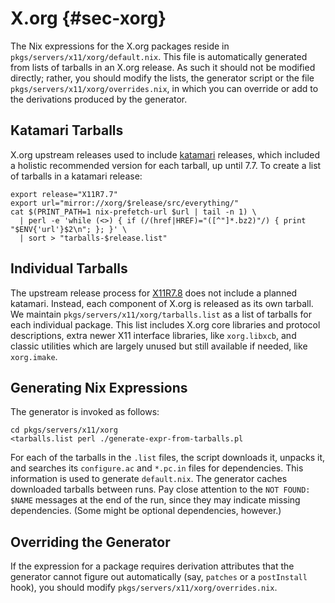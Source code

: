 # X.org {#sec-xorg}

The Nix expressions for the X.org packages reside in `pkgs/servers/x11/xorg/default.nix`. This file is automatically generated from lists of tarballs in an X.org release. As such it should not be modified directly; rather, you should modify the lists, the generator script or the file `pkgs/servers/x11/xorg/overrides.nix`, in which you can override or add to the derivations produced by the generator.

## Katamari Tarballs

X.org upstream releases used to include [katamari](https://en.wiktionary.org/wiki/%E3%81%8B%E3%81%9F%E3%81%BE%E3%82%8A) releases, which included a holistic recommended version for each tarball, up until 7.7. To create a list of tarballs in a katamari release:

```ShellSession
export release="X11R7.7"
export url="mirror://xorg/$release/src/everything/"
cat $(PRINT_PATH=1 nix-prefetch-url $url | tail -n 1) \
  | perl -e 'while (<>) { if (/(href|HREF)="([^"]*.bz2)"/) { print "$ENV{'url'}$2\n"; }; }' \
  | sort > "tarballs-$release.list"
```

## Individual Tarballs

The upstream release process for [X11R7.8](https://x.org/wiki/Releases/7.8/) does not include a planned katamari. Instead, each component of X.org is released as its own tarball. We maintain `pkgs/servers/x11/xorg/tarballs.list` as a list of tarballs for each individual package. This list includes X.org core libraries and protocol descriptions, extra newer X11 interface libraries, like `xorg.libxcb`, and classic utilities which are largely unused but still available if needed, like `xorg.imake`.

## Generating Nix Expressions

The generator is invoked as follows:

```ShellSession
cd pkgs/servers/x11/xorg
<tarballs.list perl ./generate-expr-from-tarballs.pl
```

For each of the tarballs in the `.list` files, the script downloads it, unpacks it, and searches its `configure.ac` and `*.pc.in` files for dependencies. This information is used to generate `default.nix`. The generator caches downloaded tarballs between runs. Pay close attention to the `NOT FOUND: $NAME` messages at the end of the run, since they may indicate missing dependencies. (Some might be optional dependencies, however.)

## Overriding the Generator

If the expression for a package requires derivation attributes that the generator cannot figure out automatically (say, `patches` or a `postInstall` hook), you should modify `pkgs/servers/x11/xorg/overrides.nix`.
